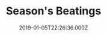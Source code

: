 ---
title: "Season's Beatings"
date: 2019-01-05T22:26:36.000Z
permalink: /almanac/books/2019-01-05-seasons-beatings/index.html
link: https://comicstore.marvel.com/Seasons-Beatings-2018-1/digital-comic/50082
rating: 3
---